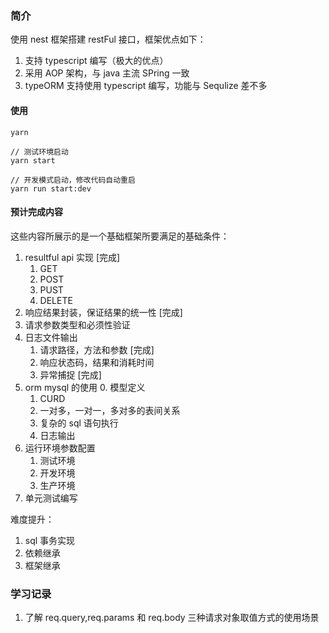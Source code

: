 ### 简介

使用 nest 框架搭建 restFul 接口，框架优点如下：

1. 支持 typescript 编写（极大的优点）
2. 采用 AOP 架构，与 java 主流 SPring 一致
3. typeORM 支持使用 typescript 编写，功能与 Sequlize 差不多

#### 使用

```shell
yarn

// 测试环境启动
yarn start

// 开发模式启动，修改代码自动重启
yarn run start:dev
```

#### 预计完成内容

这些内容所展示的是一个基础框架所要满足的基础条件：

1. resultful api 实现 [完成]
   1. GET
   2. POST
   3. PUST
   4. DELETE
1. 响应结果封装，保证结果的统一性 [完成]
1. 请求参数类型和必须性验证
1. 日志文件输出
   1. 请求路径，方法和参数 [完成]
   2. 响应状态码，结果和消耗时间
   3. 异常捕捉 [完成]
1. orm mysql 的使用
   0. 模型定义
   1. CURD
   1. 一对多，一对一，多对多的表间关系
   1. 复杂的 sql 语句执行
   1. 日志输出
1. 运行环境参数配置
   1. 测试环境
   2. 开发环境
   3. 生产环境
1. 单元测试编写

难度提升：

1. sql 事务实现
2. 依赖继承
3. 框架继承

### 学习记录

1. 了解 req.query,req.params 和 req.body 三种请求对象取值方式的使用场景
